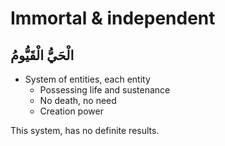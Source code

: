 # Immortal & independent
## الْحَيُّ الْقَيُّومُ

- System of entities, each entity
  - Possessing life and sustenance
  - No death, no need
  - Creation power

This system, has no definite results.
